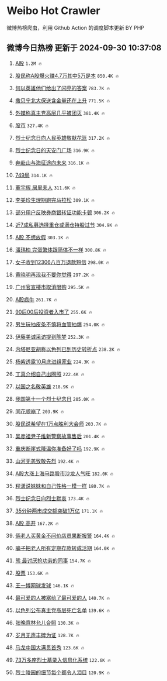 # Weibo Hot Crawler 



微博热榜爬虫，利用 Github Action 的调度脚本更新 BY PHP 


## 微博今日热榜 更新于 2024-09-30 10:37:08 
1. [A股](https://s.weibo.com/weibo?q=A%E8%82%A1&t=31&band_rank=1&Refer=top) `1.2M 🔥` 

1. [股民称A股爆火赚4.7万其中5万是本](https://s.weibo.com/weibo?q=%23%E8%82%A1%E6%B0%91%E7%A7%B0A%E8%82%A1%E7%88%86%E7%81%AB%E8%B5%9A4.7%E4%B8%87%E5%85%B6%E4%B8%AD5%E4%B8%87%E6%98%AF%E6%9C%AC%23&t=31&band_rank=2&Refer=top) `850.4K 🔥` 

1. [何以英雄他们给出了闪亮的答案](https://s.weibo.com/weibo?q=%23%E4%BD%95%E4%BB%A5%E8%8B%B1%E9%9B%84%E4%BB%96%E4%BB%AC%E7%BB%99%E5%87%BA%E4%BA%86%E9%97%AA%E4%BA%AE%E7%9A%84%E7%AD%94%E6%A1%88%23&t=31&band_rank=3&Refer=top) `783.7K 🔥` 

1. [撒贝宁北大保送含金量还在上升](https://s.weibo.com/weibo?q=%E6%92%92%E8%B4%9D%E5%AE%81%E5%8C%97%E5%A4%A7%E4%BF%9D%E9%80%81%E5%90%AB%E9%87%91%E9%87%8F%E8%BF%98%E5%9C%A8%E4%B8%8A%E5%8D%87&t=31&band_rank=4&Refer=top) `771.5K 🔥` 

1. [外媒称真主党高层几乎被团灭](https://s.weibo.com/weibo?q=%23%E5%A4%96%E5%AA%92%E7%A7%B0%E7%9C%9F%E4%B8%BB%E5%85%9A%E9%AB%98%E5%B1%82%E5%87%A0%E4%B9%8E%E8%A2%AB%E5%9B%A2%E7%81%AD%23&t=31&band_rank=5&Refer=top) `381.4K 🔥` 

1. [股市](https://s.weibo.com/weibo?q=%E8%82%A1%E5%B8%82&t=31&band_rank=6&Refer=top) `327.4K 🔥` 

1. [烈士纪念日向人民英雄敬献花篮](https://s.weibo.com/weibo?q=%23%E7%83%88%E5%A3%AB%E7%BA%AA%E5%BF%B5%E6%97%A5%E5%90%91%E4%BA%BA%E6%B0%91%E8%8B%B1%E9%9B%84%E6%95%AC%E7%8C%AE%E8%8A%B1%E7%AF%AE%23&t=31&band_rank=7&Refer=top) `317.2K 🔥` 

1. [烈士纪念日的天安门广场](https://s.weibo.com/weibo?q=%23%E7%83%88%E5%A3%AB%E7%BA%AA%E5%BF%B5%E6%97%A5%E7%9A%84%E5%A4%A9%E5%AE%89%E9%97%A8%E5%B9%BF%E5%9C%BA%23&t=31&band_rank=8&Refer=top) `316.9K 🔥` 

1. [奔赴山与海征途向未来](https://s.weibo.com/weibo?q=%23%E5%A5%94%E8%B5%B4%E5%B1%B1%E4%B8%8E%E6%B5%B7%E5%BE%81%E9%80%94%E5%90%91%E6%9C%AA%E6%9D%A5%23&t=31&band_rank=9&Refer=top) `316.1K 🔥` 

1. [749局](https://s.weibo.com/weibo?q=749%E5%B1%80&t=31&band_rank=10&Refer=top) `314.1K 🔥` 

1. [董宇辉 居里夫人](https://s.weibo.com/weibo?q=%E8%91%A3%E5%AE%87%E8%BE%89%20%E5%B1%85%E9%87%8C%E5%A4%AB%E4%BA%BA&t=31&band_rank=11&Refer=top) `311.6K 🔥` 

1. [李美珍生理期跑完马拉松](https://s.weibo.com/weibo?q=%23%E6%9D%8E%E7%BE%8E%E7%8F%8D%E7%94%9F%E7%90%86%E6%9C%9F%E8%B7%91%E5%AE%8C%E9%A9%AC%E6%8B%89%E6%9D%BE%23&t=31&band_rank=12&Refer=top) `309.1K 🔥` 

1. [部分用户反映券商银转证功能卡顿](https://s.weibo.com/weibo?q=%23%E9%83%A8%E5%88%86%E7%94%A8%E6%88%B7%E5%8F%8D%E6%98%A0%E5%88%B8%E5%95%86%E9%93%B6%E8%BD%AC%E8%AF%81%E5%8A%9F%E8%83%BD%E5%8D%A1%E9%A1%BF%23&t=31&band_rank=13&Refer=top) `306.2K 🔥` 

1. [近7成私募选择重仓或满仓持股过节](https://s.weibo.com/weibo?q=%23%E8%BF%917%E6%88%90%E7%A7%81%E5%8B%9F%E9%80%89%E6%8B%A9%E9%87%8D%E4%BB%93%E6%88%96%E6%BB%A1%E4%BB%93%E6%8C%81%E8%82%A1%E8%BF%87%E8%8A%82%23&t=31&band_rank=14&Refer=top) `304.9K 🔥` 

1. [A股 不想放假](https://s.weibo.com/weibo?q=A%E8%82%A1%20%E4%B8%8D%E6%83%B3%E6%94%BE%E5%81%87&t=31&band_rank=15&Refer=top) `303.1K 🔥` 

1. [潘玮柏 完蛋繁体跟简体不一样](https://s.weibo.com/weibo?q=%E6%BD%98%E7%8E%AE%E6%9F%8F%20%E5%AE%8C%E8%9B%8B%E7%B9%81%E4%BD%93%E8%B7%9F%E7%AE%80%E4%BD%93%E4%B8%8D%E4%B8%80%E6%A0%B7&t=31&band_rank=16&Refer=top) `300.8K 🔥` 

1. [女子收到12306八百万退款短信](https://s.weibo.com/weibo?q=%23%E5%A5%B3%E5%AD%90%E6%94%B6%E5%88%B012306%E5%85%AB%E7%99%BE%E4%B8%87%E9%80%80%E6%AC%BE%E7%9F%AD%E4%BF%A1%23&t=31&band_rank=17&Refer=top) `298.0K 🔥` 

1. [黄晓明再现我不要你觉得](https://s.weibo.com/weibo?q=%E9%BB%84%E6%99%93%E6%98%8E%E5%86%8D%E7%8E%B0%E6%88%91%E4%B8%8D%E8%A6%81%E4%BD%A0%E8%A7%89%E5%BE%97&t=31&band_rank=18&Refer=top) `297.2K 🔥` 

1. [广州官宣楼市取消限购](https://s.weibo.com/weibo?q=%23%E5%B9%BF%E5%B7%9E%E5%AE%98%E5%AE%A3%E6%A5%BC%E5%B8%82%E5%8F%96%E6%B6%88%E9%99%90%E8%B4%AD%23&t=31&band_rank=19&Refer=top) `295.5K 🔥` 

1. [A股疯牛](https://s.weibo.com/weibo?q=%23A%E8%82%A1%E7%96%AF%E7%89%9B%23&t=31&band_rank=20&Refer=top) `261.7K 🔥` 

1. [90后00后投资者入市了](https://s.weibo.com/weibo?q=%2390%E5%90%8E00%E5%90%8E%E6%8A%95%E8%B5%84%E8%80%85%E5%85%A5%E5%B8%82%E4%BA%86%23&t=31&band_rank=21&Refer=top) `255.6K 🔥` 

1. [男生玩抽皮条不慎将血管抽爆](https://s.weibo.com/weibo?q=%23%E7%94%B7%E7%94%9F%E7%8E%A9%E6%8A%BD%E7%9A%AE%E6%9D%A1%E4%B8%8D%E6%85%8E%E5%B0%86%E8%A1%80%E7%AE%A1%E6%8A%BD%E7%88%86%23&t=31&band_rank=22&Refer=top) `254.0K 🔥` 

1. [伊藤美诚采访提到陈梦](https://s.weibo.com/weibo?q=%E4%BC%8A%E8%97%A4%E7%BE%8E%E8%AF%9A%E9%87%87%E8%AE%BF%E6%8F%90%E5%88%B0%E9%99%88%E6%A2%A6&t=31&band_rank=23&Refer=top) `252.3K 🔥` 

1. [内塔尼亚胡称以色列已到历史转折点](https://s.weibo.com/weibo?q=%E5%86%85%E5%A1%94%E5%B0%BC%E4%BA%9A%E8%83%A1%E7%A7%B0%E4%BB%A5%E8%89%B2%E5%88%97%E5%B7%B2%E5%88%B0%E5%8E%86%E5%8F%B2%E8%BD%AC%E6%8A%98%E7%82%B9&t=31&band_rank=24&Refer=top) `238.2K 🔥` 

1. [杨紫透露10月底进组家业](https://s.weibo.com/weibo?q=%23%E6%9D%A8%E7%B4%AB%E9%80%8F%E9%9C%B210%E6%9C%88%E5%BA%95%E8%BF%9B%E7%BB%84%E5%AE%B6%E4%B8%9A%23&t=31&band_rank=25&Refer=top) `224.3K 🔥` 

1. [丁真介绍自己出圈照](https://s.weibo.com/weibo?q=%E4%B8%81%E7%9C%9F%E4%BB%8B%E7%BB%8D%E8%87%AA%E5%B7%B1%E5%87%BA%E5%9C%88%E7%85%A7&t=31&band_rank=26&Refer=top) `222.4K 🔥` 

1. [以国之名敬英雄](https://s.weibo.com/weibo?q=%23%E4%BB%A5%E5%9B%BD%E4%B9%8B%E5%90%8D%E6%95%AC%E8%8B%B1%E9%9B%84%23&t=31&band_rank=27&Refer=top) `218.9K 🔥` 

1. [我国第十一个烈士纪念日](https://s.weibo.com/weibo?q=%23%E6%88%91%E5%9B%BD%E7%AC%AC%E5%8D%81%E4%B8%80%E4%B8%AA%E7%83%88%E5%A3%AB%E7%BA%AA%E5%BF%B5%E6%97%A5%23&t=31&band_rank=28&Refer=top) `205.0K 🔥` 

1. [同花顺崩了](https://s.weibo.com/weibo?q=%E5%90%8C%E8%8A%B1%E9%A1%BA%E5%B4%A9%E4%BA%86&t=31&band_rank=29&Refer=top) `203.9K 🔥` 

1. [股民说希望在1万点胜利大会师](https://s.weibo.com/weibo?q=%23%E8%82%A1%E6%B0%91%E8%AF%B4%E5%B8%8C%E6%9C%9B%E5%9C%A81%E4%B8%87%E7%82%B9%E8%83%9C%E5%88%A9%E5%A4%A7%E4%BC%9A%E5%B8%88%23&t=31&band_rank=30&Refer=top) `203.7K 🔥` 

1. [吴彦祖尹子维新警察故事售后](https://s.weibo.com/weibo?q=%E5%90%B4%E5%BD%A6%E7%A5%96%E5%B0%B9%E5%AD%90%E7%BB%B4%E6%96%B0%E8%AD%A6%E5%AF%9F%E6%95%85%E4%BA%8B%E5%94%AE%E5%90%8E&t=31&band_rank=31&Refer=top) `201.4K 🔥` 

1. [重庆断崖式降温你准备好了吗](https://s.weibo.com/weibo?q=%23%E9%87%8D%E5%BA%86%E6%96%AD%E5%B4%96%E5%BC%8F%E9%99%8D%E6%B8%A9%E4%BD%A0%E5%87%86%E5%A4%87%E5%A5%BD%E4%BA%86%E5%90%97%23&t=31&band_rank=32&Refer=top) `192.9K 🔥` 

1. [山河无恙致敬先烈](https://s.weibo.com/weibo?q=%23%E5%B1%B1%E6%B2%B3%E6%97%A0%E6%81%99%E8%87%B4%E6%95%AC%E5%85%88%E7%83%88%23&t=31&band_rank=33&Refer=top) `192.4K 🔥` 

1. [A股大涨上海马路股市沙龙人气旺](https://s.weibo.com/weibo?q=%23A%E8%82%A1%E5%A4%A7%E6%B6%A8%E4%B8%8A%E6%B5%B7%E9%A9%AC%E8%B7%AF%E8%82%A1%E5%B8%82%E6%B2%99%E9%BE%99%E4%BA%BA%E6%B0%94%E6%97%BA%23&t=31&band_rank=34&Refer=top) `182.0K 🔥` 

1. [程潇说妹妹和自己性格一模一样](https://s.weibo.com/weibo?q=%E7%A8%8B%E6%BD%87%E8%AF%B4%E5%A6%B9%E5%A6%B9%E5%92%8C%E8%87%AA%E5%B7%B1%E6%80%A7%E6%A0%BC%E4%B8%80%E6%A8%A1%E4%B8%80%E6%A0%B7&t=31&band_rank=35&Refer=top) `180.7K 🔥` 

1. [烈士纪念日向烈士默哀](https://s.weibo.com/weibo?q=%23%E7%83%88%E5%A3%AB%E7%BA%AA%E5%BF%B5%E6%97%A5%E5%90%91%E7%83%88%E5%A3%AB%E9%BB%98%E5%93%80%23&t=31&band_rank=36&Refer=top) `173.4K 🔥` 

1. [35分钟两市成交额突破1万亿](https://s.weibo.com/weibo?q=%2335%E5%88%86%E9%92%9F%E4%B8%A4%E5%B8%82%E6%88%90%E4%BA%A4%E9%A2%9D%E7%AA%81%E7%A0%B41%E4%B8%87%E4%BA%BF%23&t=31&band_rank=37&Refer=top) `171.1K 🔥` 

1. [A股 高开](https://s.weibo.com/weibo?q=A%E8%82%A1%20%E9%AB%98%E5%BC%80&t=31&band_rank=38&Refer=top) `167.2K 🔥` 

1. [俩老人买黄金不问价店员果断报警](https://s.weibo.com/weibo?q=%23%E4%BF%A9%E8%80%81%E4%BA%BA%E4%B9%B0%E9%BB%84%E9%87%91%E4%B8%8D%E9%97%AE%E4%BB%B7%E5%BA%97%E5%91%98%E6%9E%9C%E6%96%AD%E6%8A%A5%E8%AD%A6%23&t=31&band_rank=39&Refer=top) `164.4K 🔥` 

1. [骗子把老人所有定期存款转成活期](https://s.weibo.com/weibo?q=%23%E9%AA%97%E5%AD%90%E6%8A%8A%E8%80%81%E4%BA%BA%E6%89%80%E6%9C%89%E5%AE%9A%E6%9C%9F%E5%AD%98%E6%AC%BE%E8%BD%AC%E6%88%90%E6%B4%BB%E6%9C%9F%23&t=31&band_rank=40&Refer=top) `164.0K 🔥` 

1. [熊 最讨厌抢功劳的同事](https://s.weibo.com/weibo?q=%E7%86%8A%20%E6%9C%80%E8%AE%A8%E5%8E%8C%E6%8A%A2%E5%8A%9F%E5%8A%B3%E7%9A%84%E5%90%8C%E4%BA%8B&t=31&band_rank=41&Refer=top) `154.7K 🔥` 

1. [股票](https://s.weibo.com/weibo?q=%E8%82%A1%E7%A5%A8&t=31&band_rank=42&Refer=top) `153.6K 🔥` 

1. [王一博网球发球](https://s.weibo.com/weibo?q=%23%E7%8E%8B%E4%B8%80%E5%8D%9A%E7%BD%91%E7%90%83%E5%8F%91%E7%90%83%23&t=31&band_rank=43&Refer=top) `146.1K 🔥` 

1. [最可爱的人被塞给了最可爱的人](https://s.weibo.com/weibo?q=%23%E6%9C%80%E5%8F%AF%E7%88%B1%E7%9A%84%E4%BA%BA%E8%A2%AB%E5%A1%9E%E7%BB%99%E4%BA%86%E6%9C%80%E5%8F%AF%E7%88%B1%E7%9A%84%E4%BA%BA%23&t=31&band_rank=44&Refer=top) `140.7K 🔥` 

1. [以色列公布真主党高层死亡名单](https://s.weibo.com/weibo?q=%23%E4%BB%A5%E8%89%B2%E5%88%97%E5%85%AC%E5%B8%83%E7%9C%9F%E4%B8%BB%E5%85%9A%E9%AB%98%E5%B1%82%E6%AD%BB%E4%BA%A1%E5%90%8D%E5%8D%95%23&t=31&band_rank=45&Refer=top) `139.6K 🔥` 

1. [张晚意林允儿合照](https://s.weibo.com/weibo?q=%23%E5%BC%A0%E6%99%9A%E6%84%8F%E6%9E%97%E5%85%81%E5%84%BF%E5%90%88%E7%85%A7%23&t=31&band_rank=46&Refer=top) `130.3K 🔥` 

1. [岁月无声丰碑为证](https://s.weibo.com/weibo?q=%23%E5%B2%81%E6%9C%88%E6%97%A0%E5%A3%B0%E4%B8%B0%E7%A2%91%E4%B8%BA%E8%AF%81%23&t=31&band_rank=47&Refer=top) `128.7K 🔥` 

1. [马龙中国大满贯首秀](https://s.weibo.com/weibo?q=%23%E9%A9%AC%E9%BE%99%E4%B8%AD%E5%9B%BD%E5%A4%A7%E6%BB%A1%E8%B4%AF%E9%A6%96%E7%A7%80%23&t=31&band_rank=48&Refer=top) `123.6K 🔥` 

1. [73万多座烈士墓录入信息化系统](https://s.weibo.com/weibo?q=%2373%E4%B8%87%E5%A4%9A%E5%BA%A7%E7%83%88%E5%A3%AB%E5%A2%93%E5%BD%95%E5%85%A5%E4%BF%A1%E6%81%AF%E5%8C%96%E7%B3%BB%E7%BB%9F%23&t=31&band_rank=49&Refer=top) `122.6K 🔥` 

1. [烈士陵园的细节每个都令人泪目](https://s.weibo.com/weibo?q=%23%E7%83%88%E5%A3%AB%E9%99%B5%E5%9B%AD%E7%9A%84%E7%BB%86%E8%8A%82%E6%AF%8F%E4%B8%AA%E9%83%BD%E4%BB%A4%E4%BA%BA%E6%B3%AA%E7%9B%AE%23&t=31&band_rank=50&Refer=top) `120.9K 🔥` 

